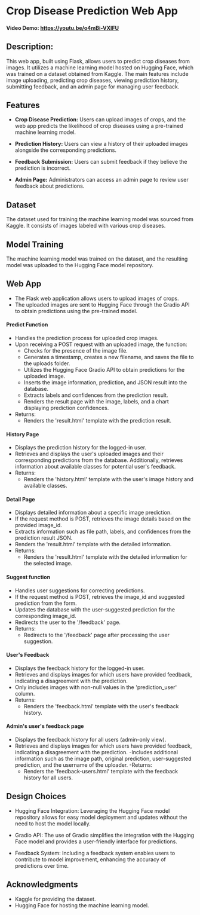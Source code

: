 # Crop Disease Prediction Web App
#### Video Demo:  https://youtu.be/o4mBi-VXlFU

## Description:
This web app, built using Flask, allows users to predict crop diseases from images. It utilizes a machine learning model hosted on Hugging Face, which was trained on a dataset obtained from Kaggle. The main features include image uploading, predicting crop diseases, viewing prediction history, submitting feedback, and an admin page for managing user feedback.

## Features

- **Crop Disease Prediction:** Users can upload images of crops, and the web app predicts the likelihood of crop diseases using a pre-trained machine learning model.

- **Prediction History:** Users can view a history of their uploaded images alongside the corresponding predictions.

- **Feedback Submission:** Users can submit feedback if they believe the prediction is incorrect.

- **Admin Page:** Administrators can access an admin page to review user feedback about predictions.

## Dataset
The dataset used for training the machine learning model was sourced from Kaggle. It consists of images labeled with various crop diseases.

## Model Training
The machine learning model was trained on the dataset, and the resulting model was uploaded to the Hugging Face model repository.

## Web App
- The Flask web application allows users to upload images of crops.
- The uploaded images are sent to Hugging Face through the Gradio API to obtain predictions using the pre-trained model.

#### Predict Function
- Handles the prediction process for uploaded crop images.
- Upon receiving a POST request with an uploaded image, the function:
    - Checks for the presence of the image file.
    - Generates a timestamp, creates a new filename, and saves the file to the uploads folder.
    - Utilizes the Hugging Face Gradio API to obtain predictions for the uploaded image.
    - Inserts the image information, prediction, and JSON result into the database.
    - Extracts labels and confidences from the prediction result.
    - Renders the result page with the image, labels, and a chart displaying prediction confidences.
- Returns:
    - Renders the 'result.html' template with the prediction result.

#### History Page
- Displays the prediction history for the logged-in user.
- Retrieves and displays the user's uploaded images and their corresponding predictions from the database. Additionally, retrieves information about available classes for potential user's feedback.
- Returns:
    - Renders the 'history.html' template with the user's image history and available classes.

#### Detail Page
- Displays detailed information about a specific image prediction.
- If the request method is POST, retrieves the image details based on the provided image_id.
- Extracts information such as file path, labels, and confidences from the prediction result JSON.
- Renders the 'result.html' template with the detailed information.
- Returns:
    - Renders the 'result.html' template with the detailed information for the selected image.

#### Suggest function
- Handles user suggestions for correcting predictions.
- If the request method is POST, retrieves the image_id and suggested prediction from the form.
- Updates the database with the user-suggested prediction for the corresponding image_id.
- Redirects the user to the '/feedback' page.
- Returns:
    - Redirects to the '/feedback' page after processing the user suggestion.

#### User's Feedback
- Displays the feedback history for the logged-in user.
- Retrieves and displays images for which users have provided feedback, indicating a disagreement with the prediction.
- Only includes images with non-null values in the 'prediction_user' column.
- Returns:
    - Renders the 'feedback.html' template with the user's feedback history.

#### Admin's user's feedback page
- Displays the feedback history for all users (admin-only view).
- Retrieves and displays images for which users have provided feedback, indicating a disagreement with the prediction.
-Includes additional information such as the image path, original prediction, user-suggested prediction, and the username of the uploader.
-Returns:
    - Renders the 'feedback-users.html' template with the feedback history for all users.

## Design Choices
- Hugging Face Integration: Leveraging the Hugging Face model repository allows for easy model deployment and updates without the need to host the model locally.

- Gradio API: The use of Gradio simplifies the integration with the Hugging Face model and provides a user-friendly interface for predictions.

- Feedback System: Including a feedback system enables users to contribute to model improvement, enhancing the accuracy of predictions over time.

## Acknowledgments
- Kaggle for providing the dataset.
- Hugging Face for hosting the machine learning model.
